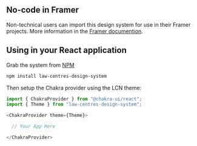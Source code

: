 ## No-code in Framer

Non-technical users can import this design system for use in their Framer projects. More information in the [Framer documention](https://www.framer.com/support/using-framer/npm-packages/).

## Using in your React application

Grab the system from [NPM](https://www.npmjs.com/package/law-centres-design-system)

```bash static
npm install law-centres-design-system
```

Then setup the Chakra provider using the LCN theme:

```js static
import { ChakraProvider } from "@chakra-ui/react";
import { Theme } from "law-centres-design-system";

<ChakraProvider theme={Theme}>

  // Your App Here

</ChakraProvider>
```